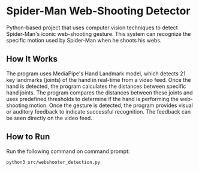 # Spider-Man Web-Shooting Detector
Python-based project that uses computer vision techniques to detect Spider-Man's iconic web-shooting gesture. This system can recognize the specific motion used by Spider-Man when he shoots his webs.

## How It Works
The program uses MediaPipe's Hand Landmark model, which detects 21 key landmarks (joints) of the hand in real-time from a video feed. Once the hand is detected, the program calculates the distances between specific hand joints. The program compares the distances between these joints and uses predefined thresholds to determine if the hand is performing the web-shooting motion. Once the gesture is detected, the program provides visual or auditory feedback to indicate successful recognition. The feedback can be seen directly on the video feed.

## How to Run

Run the following command on command prompt:
```bash
python3 src/webshooter_detection.py
```
